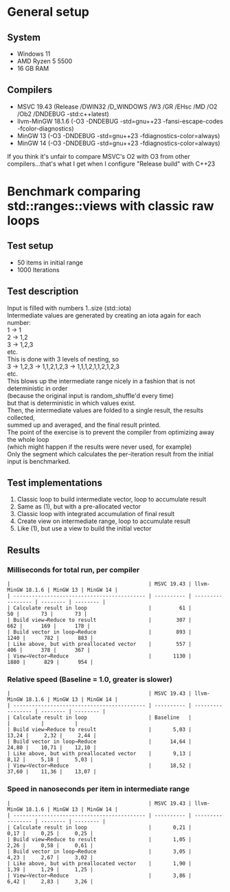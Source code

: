 # General setup
## System
- Windows 11
- AMD Ryzen 5 5500
- 16 GB RAM
## Compilers
- MSVC 19.43 (Release /DWIN32 /D_WINDOWS /W3 /GR /EHsc /MD /O2 /Ob2 /DNDEBUG -std:c++latest)
- llvm-MinGW 18.1.6 (-O3 -DNDEBUG -std=gnu++23 -fansi-escape-codes -fcolor-diagnostics)
- MinGW 13 (-O3 -DNDEBUG -std=gnu++23 -fdiagnostics-color=always)
- MinGW 14 (-O3 -DNDEBUG -std=gnu++23 -fdiagnostics-color=always)

If you think it's unfair to compare MSVC's O2 with O3 from other compilers...that's what I get when I configure "Release build" with C++23
# Benchmark comparing std::ranges::views with classic raw loops
## Test setup
- 50 items in initial range
- 1000 Iterations
## Test description
Input is filled with numbers 1..size (std::iota)  
Intermediate values are generated by creating an iota again for each number:  
 1 -> 1  
 2 -> 1,2  
 3 -> 1,2,3  
etc.  
This is done with 3 levels of nesting, so  
 3 -> 1,2,3 -> 1,1,2,1,2,3 -> 1,1,1,2,1,1,2,1,2,3  
etc.  
This blows up the intermediate range nicely in a fashion that is not deterministic in order  
 (because the original input is random_shuffle'd every time)  
 but that is deterministic in which values exist.  
Then, the intermediate values are folded to a single result, the results collected,  
 summed up and averaged, and the final result printed.  
The point of the exercise is to prevent the compiler from optimizing away the whole loop  
 (which might happen if the results were never used, for example)  
Only the segment which calculates the per-iteration result from the initial input is benchmarked.  
## Test implementations
1. Classic loop to build intermediate vector, loop to accumulate result
2. Same as (1), but with a pre-allocated vector
3. Classic loop with integrated accumulation of final result
4. Create view on intermediate range, loop to accumulate result
5. Like (1), but use a view to build the initial vector
## Results  
### Milliseconds for total run, per compiler 
```
|                                             | MSVC 19.43 | llvm-MinGW 18.1.6 | MinGW 13 | MinGW 14 |
| ------------------------------------------- | ---------- | ----------------- | -------- | -------- |
| Calculate result in loop                    |         61 |                50 |       73 |       73 |
| Build view→Reduce to result                 |        307 |               662 |      169 |      178 |
| Build vector in loop→Reduce                 |        893 |              1240 |      782 |      883 |
| Like above, but with preallocated vector    |        557 |               406 |      378 |      367 |
| View→Vector→Reduce                          |       1130 |              1880 |      829 |      954 |
```
### Relative speed (Baseline = 1.0, greater is slower)
```
|                                             | MSVC 19.43 | llvm-MinGW 18.1.6 | MinGW 13 | MinGW 14 |
| ------------------------------------------- | ---------- | ----------------- | -------- | -------- |
| Calculate result in loop                    | Baseline   |                   |          |          |
| Build view→Reduce to result                 |       5,03 |             13,24 |     2,32 |     2,44 |
| Build vector in loop→Reduce                 |      14,64 |             24,80 |    10,71 |    12,10 |
| Like above, but with preallocated vector    |       9,13 |              8,12 |     5,18 |     5,03 |
| View→Vector→Reduce                          |      18,52 |             37,60 |    11,36 |    13,07 |
```
### Speed in nanoseconds per item in intermediate range
```
|                                             | MSVC 19.43 | llvm-MinGW 18.1.6 | MinGW 13 | MinGW 14 |
| ------------------------------------------- | ---------- | ----------------- | -------- | -------- |
| Calculate result in loop                    |       0,21 |              0,17 |     0,25 |     0,25 |
| Build view→Reduce to result                 |       1,05 |              2,26 |     0,58 |     0,61 |
| Build vector in loop→Reduce                 |       3,05 |              4,23 |     2,67 |     3,02 |
| Like above, but with preallocated vector    |       1,90 |              1,39 |     1,29 |     1,25 |
| View→Vector→Reduce                          |       3,86 |              6,42 |     2,83 |     3,26 |

```

